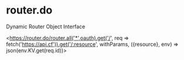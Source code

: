 # router.do
Dynamic Router Object Interface

<https://router.do/router.all('*',oauth).get('/', req => fetch('https://api.cf')).get('/:resource', withParams, ({resource}, env) => json(env.KV.get(req.id))>

